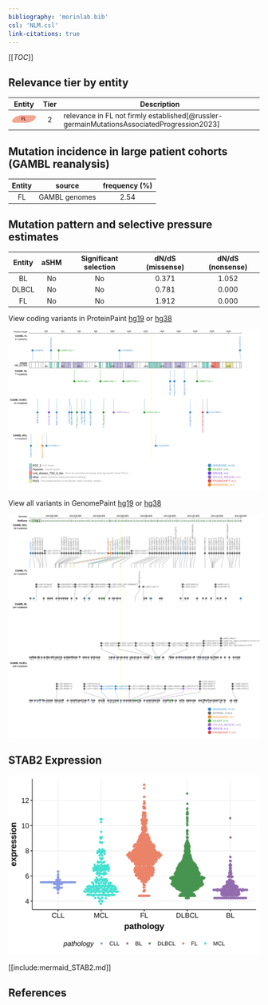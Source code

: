 ```yaml
---
bibliography: 'morinlab.bib'
csl: 'NLM.csl'
link-citations: true
---
```

[[_TOC_]]


## Relevance tier by entity

|Entity|Tier|Description                           |
|:------:|:----:|--------------------------------------|
|![FL](images/icons/FL_tier2.png)    |2   |relevance in FL not firmly established[@russler-germainMutationsAssociatedProgression2023]|

## Mutation incidence in large patient cohorts (GAMBL reanalysis)

|Entity|source       |frequency (%)|
|:------:|:-------------:|:-------------:|
|FL    |GAMBL genomes|2.54         |

## Mutation pattern and selective pressure estimates

|Entity|aSHM|Significant selection|dN/dS (missense)|dN/dS (nonsense)|
|:------:|:----:|:---------------------:|:----------------:|:----------------:|
|BL    |No  |No                   |0.371           |1.052           |
|DLBCL |No  |No                   |0.781           |0.000           |
|FL    |No  |No                   |1.912           |0.000           |



View coding variants in ProteinPaint [hg19](https://morinlab.github.io/LLMPP/GAMBL/STAB2_protein.html)  or [hg38](https://morinlab.github.io/LLMPP/GAMBL/STAB2_protein_hg38.html)

![](images/proteinpaint/STAB2_NM_017564.svg)

View all variants in GenomePaint [hg19](https://morinlab.github.io/LLMPP/GAMBL/STAB2.html)  or [hg38](https://morinlab.github.io/LLMPP/GAMBL/STAB2_hg38.html)

![](images/proteinpaint/STAB2.svg)

## STAB2 Expression
![](images/gene_expression/STAB2_by_pathology.svg)
<!-- ORIGIN: russler-germainMutationsAssociatedProgression2023a -->
<!-- FL: russler-germainMutationsAssociatedProgression2023b -->

[[include:mermaid_STAB2.md]]

## References
